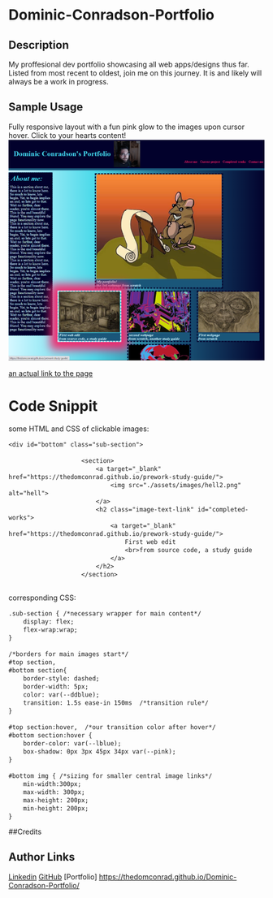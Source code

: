 # Dominic-Conradson-Portfolio

## Description

My proffesional dev portfolio showcasing all web apps/designs thus far. Listed from most recent to oldest, join me on this journey. It is and likely will always be a work in progress.

## Sample Usage
Fully responsive layout with a fun pink glow to the images upon cursor hover. Click to your hearts content!
![screenshot](./assets/images/portfolioscreen.png)

[an actual link to the page](https://thedomconrad.github.io/Dominic-Conradson-Portfolio/)

# Code Snippit
some HTML and CSS of clickable images:

```
<div id="bottom" class="sub-section">
                    
                    <section>
                        <a target="_blank" href="https://thedomconrad.github.io/prework-study-guide/">
                            <img src="./assets/images/hell2.png" alt="hell">
                        </a>
                        <h2 class="image-text-link" id="completed-works">
                            <a target="_blank" href="https://thedomconrad.github.io/prework-study-guide/">
                                First web edit
                                <br>from source code, a study guide
                            </a>
                        </h2>
                    </section>


```
corresponding CSS:

```
.sub-section { /*necessary wrapper for main content*/
    display: flex;
    flex-wrap:wrap;
}

/*borders for main images start*/
#top section,
#bottom section{
    border-style: dashed;
    border-width: 5px;
    color: var(--ddblue);
    transition: 1.5s ease-in 150ms  /*transition rule*/
}

#top section:hover,  /*our transition color after hover*/
#bottom section:hover {
    border-color: var(--lblue);
    box-shadow: 0px 3px 45px 34px var(--pink);
}

#bottom img { /*sizing for smaller central image links*/
    min-width:300px;
    max-width: 300px;
    max-height: 200px;
    min-height: 200px;
}

 ```
##Credits
## Author Links
[Linkedin](https://www.linkedin.com/in/dominic-conradson-76638b172/)
[GitHub](https://github.com/theDomConrad/)
[Portfolio] https://thedomconrad.github.io/Dominic-Conradson-Portfolio/